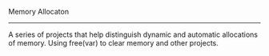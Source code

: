 
Memory Allocaton
***

A series of projects that help distinguish dynamic and automatic allocations of memory. Using free(var) to clear memory and other projects.